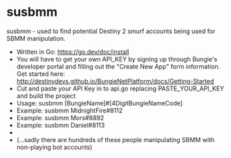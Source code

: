 # susbmm
susbmm - used to find potential Destiny 2 smurf accounts being used for SBMM manipulation. 

* Written in Go: https://go.dev/doc/install
* You will have to get your own API_KEY by signing up through Bungie's developer portal and filling out the "Create New App" form information. Get started here: http://destinydevs.github.io/BungieNetPlatform/docs/Getting-Started
* Cut and paste your API Key in to api.go replacing PASTE_YOUR_API_KEY and build the project
* Usage: susbmm [BungieName]#[4DigitBungieNameCode]
* Example: susbmm MidnightFire#8112
* Example: susbmm Mors#8892
* Example: susbmm Daniel#8113
* 
* (...sadly there are hundreds of these people manipulating SBMM with non-playing bot accounts)
